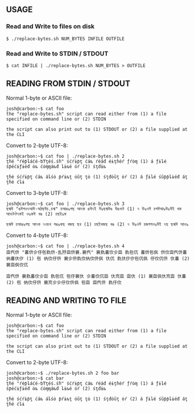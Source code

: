 
## USAGE

### Read and Write to files on disk

```
$ ./replace-bytes.sh NUM_BYTES INFILE OUTFILE
```

### Read and Write to STDIN / STDOUT

```
$ cat INFILE | ./replace-bytes.sh NUM_BYTES > OUTFILE
```

## READING FROM STDIN / STDOUT

Normal 1-byte or ASCII file:

```
josh@carbon:~$ cat foo
the "replace-bytes.sh" script can read either from (1) a file specified on command line or (2) STDIN

the script can also print out to (1) STDOUT or (2) a file supplied at the CLI
```

Convert to 2-byte UTF-8:

```
josh@carbon:~$ cat foo | ./replace-bytes.sh 2
ţɦé "ŕéƥȴáćé-ƅϒţéś.śɦ" śćŕɨƥţ ćáȵ ŕéáđ éɨţɦéŕ ƒŕȯɱ (1) á ƒɨȴé śƥéćɨƒɨéđ ȯȵ ćȯɱɱáȵđ ȴɨȵé ȯŕ (2) śţđɨȵ

ţɦé śćŕɨƥţ ćáȵ áȴśȯ ƥŕɨȵţ ȯũţ ţȯ (1) śţđȯũţ ȯŕ (2) á ƒɨȴé śũƥƥȴɨéđ áţ ţɦé ćȴɨ
```

Convert to 3-byte UTF-8:

```
josh@carbon:~$ cat foo | ./replace-bytes.sh 3
ছঋঈ "ঙঈগওঀআঈ-অঠছঈচ.চঋ" চআঙঌগছ আঀক ঙঈঀই ঈঌছঋঈঙ উঙখঔ (1) ঀ উঌওঈ চগঈআঌউঌঈই খক আখঔঔঀকই ওঌকঈ খঙ (2) চছইঌক

ছঋঈ চআঙঌগছ আঀক ঀওচখ গঙঌকছ খজছ ছখ (1) চছইখজছ খঙ (2) ঀ উঌওঈ চজগগওঌঈই ঀছ ছঋঈ আওঌ
```

Convert to 4-byte UTF-8:

```
josh@carbon:~$ cat foo | ./replace-bytes.sh 4
㐭㐹㐼 "㐯㐼㐱㐵㐌㐜㐼-㐖㐨㐭㐼㐮.㐮㐹" 㐮㐜㐯㐸㐱㐭 㐜㐌㐳 㐯㐼㐌㐽 㐼㐸㐭㐹㐼㐯 㐻㐯㐲㐴 (1) 㐌 㐻㐸㐵㐼 㐮㐱㐼㐜㐸㐻㐸㐼㐽 㐲㐳 㐜㐲㐴㐴㐌㐳㐽 㐵㐸㐳㐼 㐲㐯 (2) 㐮㐭㐽㐸㐳

㐭㐹㐼 㐮㐜㐯㐸㐱㐭 㐜㐌㐳 㐌㐵㐮㐲 㐱㐯㐸㐳㐭 㐲㐬㐭 㐭㐲 (1) 㐮㐭㐽㐲㐬㐭 㐲㐯 (2) 㐌 㐻㐸㐵㐼 㐮㐬㐱㐱㐵㐸㐼㐽 㐌㐭 㐭㐹㐼 㐜㐵㐸
```

## READING AND WRITING TO FILE

Normal 1-byte or ASCII file:

```
josh@carbon:~$ cat foo
the "replace-bytes.sh" script can read either from (1) a file specified on command line or (2) STDIN

the script can also print out to (1) STDOUT or (2) a file supplied at the CLI
```

Convert to 2-byte UTF-8:

```
josh@carbon:~$ ./replace-bytes.sh 2 foo bar
josh@carbon:~$ cat bar
ţɦé "ŕéƥȴáćé-ƅϒţéś.śɦ" śćŕɨƥţ ćáȵ ŕéáđ éɨţɦéŕ ƒŕȯɱ (1) á ƒɨȴé śƥéćɨƒɨéđ ȯȵ ćȯɱɱáȵđ ȴɨȵé ȯŕ (2) śţđɨȵ

ţɦé śćŕɨƥţ ćáȵ áȴśȯ ƥŕɨȵţ ȯũţ ţȯ (1) śţđȯũţ ȯŕ (2) á ƒɨȴé śũƥƥȴɨéđ áţ ţɦé ćȴɨ
```